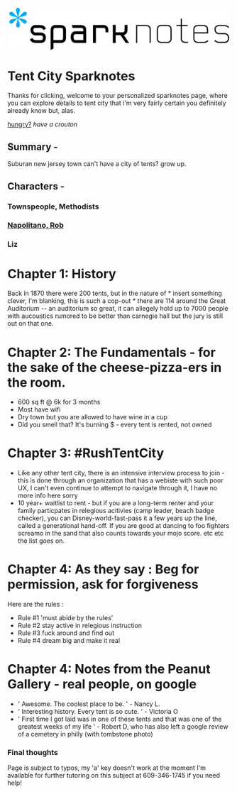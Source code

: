 ![jump](2560px-SparkNotes_logo.svg.png)
# Tent City Sparknotes 
Thanks for clicking, welcome to your personalized sparknotes page, where you can explore details to tent city that i'm very fairly certain you definitely already know but, alas. 

[hungry?](https://crouton.net/) 
_have a crouton_



## Summary - 
Suburan new jersey town can't have a city of tents? grow up. 

## Characters - 
### Townspeople, Methodists 
### [Napolitano, Rob](lol.jpeg) 
### Liz 

# Chapter 1: History 
Back in 1870 there were 200 tents, but in the nature of * insert something clever, I'm blanking, this is such a cop-out * there are 114 around the Great Auditorium -- an auditorium so great, it can allegely hold up to 7000 people with aucoustics rumored to be better than carnegie hall but the jury is still out on that one. 


# Chapter 2: The Fundamentals - for the sake of the cheese-pizza-ers in the room. 
- 600 sq ft @ 6k for 3 months 
- Most have wifi 
- Dry town but you are allowed to have wine in a cup 
- Did you smell that? It's burning $ - every tent is rented, not owned

# Chapter 3: #RushTentCity 
- Like any other tent city, there is an intensive interview process to join - this is done through an organization that has a webiste with such poor UX, I can't even continue to attempt to navigate through it, I have no more info here sorry 
- 10 year+ waitlist to rent - but if you are a long-term renter and your family particpates in relegious acitivies (camp leader, beach badge checker), you can Disney-world-fast-pass it a few years up the line, called a generational hand-off. If you are good at dancing to foo fighters screamo in the sand that also counts towards your mojo score. etc etc the list goes on. 



# Chapter 4: As they say : Beg for permission, ask for forgiveness
Here are the rules :
- Rule #1 'must abide by the rules' 
- Rule #2 stay active in relegious instruction 
- Rule #3 fuck around and find out 
- Rule #4 dream big and make it real

# Chapter 4: Notes from the Peanut Gallery - real people, on google 
- ' Awesome. The coolest place to be. ' - Nancy L. 
- ' Interesting history. Every tent is so cute. ' - Victoria O
- ' First time I got laid was in one of these tents and that was one of the greatest weeks of my life ' - Robert D, who has also left a google review of a cemetery in philly (with tombstone photo) 

### Final thoughts
Page is subject to typos, my 'a' key doesn't work at the moment
I'm available for further tutoring on this subject at 609-346-1745 if you need help! 
